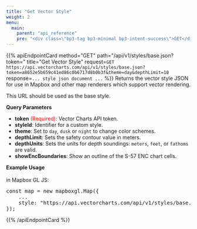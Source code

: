 ```yaml
---
title: "Get Vector Style"
weight: 2
menu:
  main:
    parent: "api_reference"
    pre: "<div class=\"bp3-tag bp3-minimal bp3-intent-success\">GET</div>"
---
```


{{% apiEndpointCard method="GET" path="/api/v1/styles/base.json?token=<token string>" title="Get Vector Style" request=`GET https://api.vectorcharts.com/api/v1/styles/base.json?token=a8652e5b659c41ed86c0b6717d8b0b3f&theme=day&depthLimit=10` response=`... style json document ...` %}}
Returns the vector style JSON for use in Mapbox and other map renderers which support vector rendering.

This URL should be used as the base style.

<b>Query Parameters</b>

- **token** <span style="color:red;">(Required)</span>: Vector Charts API token.
- **styleId**: Identifier for a custom style.
- **theme**: Set to `day`, `dusk` or `night` to change color schemes.
- **depthLimit**: Sets the safety contour value in meters.
- **depthUnits**: Sets the units for depth soundings: `meters`, `feet`, or `fathoms` are valid.
- **showEncBoundaries**: Show an outline of the S-57 ENC chart cells.

<b>Example Usage</b><br/><br/>
in Mapbox GL JS:

<pre class="light">
const map = new mapboxgl.Map({
    ...
    style: "https://api.vectorcharts.com/api/v1/styles/base.json?token=&lt;token&gt;&theme=day&depthLimit=10"
});
</pre>

{{% /apiEndpointCard %}}